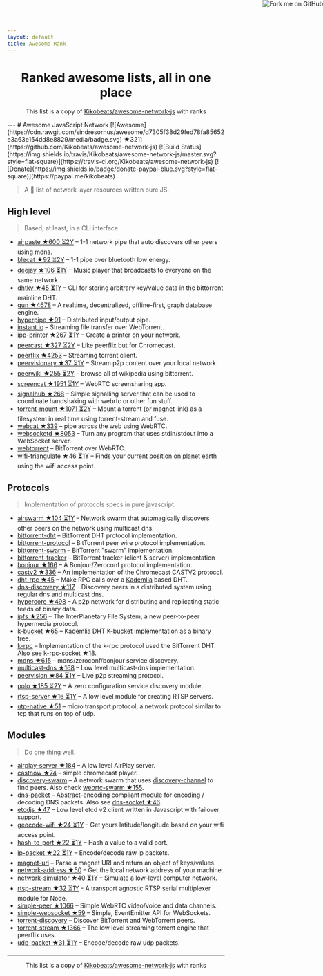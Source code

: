 ```yaml
---
layout: default
title: Awesome Rank
---
```


<a href="https://github.com/awesomerank/rank"><img style="position: absolute; top: 0; right: 0; border: 0;" src="https://camo.githubusercontent.com/a6677b08c955af8400f44c6298f40e7d19cc5b2d/68747470733a2f2f73332e616d617a6f6e6177732e636f6d2f6769746875622f726962626f6e732f666f726b6d655f72696768745f677261795f3664366436642e706e67" alt="Fork me on GitHub" data-canonical-src="https://s3.amazonaws.com/github/ribbons/forkme_right_gray_6d6d6d.png"></a>

<h1 align="center">
Ranked awesome lists, all in one place
</h1>
<p align="center">
	This list is a copy of <a href="https://github.com/Kikobeats/awesome-network-js">Kikobeats/awesome-network-js</a> with ranks
</p>
---
# Awesome JavaScript Network [![Awesome](https://cdn.rawgit.com/sindresorhus/awesome/d7305f38d29fed78fa85652e3a63e154dd8e8829/media/badge.svg) ★321](https://github.com/Kikobeats/awesome-network-js) [![Build Status](https://img.shields.io/travis/Kikobeats/awesome-network-js/master.svg?style=flat-square)](https://travis-ci.org/Kikobeats/awesome-network-js) [![Donate](https://img.shields.io/badge/donate-paypal-blue.svg?style=flat-square)](https://paypal.me/kikobeats)

> A 🎩 list of network layer resources written pure JS.

## High level

> Based, at least, in a CLI interface.

* [airpaste ★600 ⏳2Y](https://github.com/mafintosh/airpaste) – 1-1 network pipe that auto discovers other peers using mdns.
* [blecat ★92 ⏳2Y](https://github.com/mafintosh/blecat) – 1-1 pipe over bluetooth low energy.
* [deejay ★106 ⏳1Y](https://github.com/mafintosh/deejay) – Music player that broadcasts to everyone on the same network.
* [dhtkv ★45 ⏳1Y](https://github.com/maxogden/dhtkv) – CLI for storing arbitrary key/value data in the bittorrent mainline DHT.
* [gun ★4678](https://github.com/amark/gun) – A realtime, decentralized, offline-first, graph database engine.
* [hyperpipe ★91](https://github.com/mafintosh/hyperpipe) – Distributed input/output pipe.
* [instant.io](https://github.com/feross/instant.io) – Streaming file transfer over WebTorrent.
* [ipp-printer ★267 ⏳1Y](https://github.com/watson/ipp-printer) – Create a printer on your network.
* [peercast ★327 ⏳2Y](https://github.com/mafintosh/peercast) – Like peerflix but for Chromecast.
* [peerflix ★4253](https://github.com/mafintosh/peerflix) – Streaming torrent client.
* [peervisionary ★37 ⏳1Y](https://github.com/mafintosh/peervisionary) – Stream p2p content over your local network.
* [peerwiki ★255 ⏳2Y](https://github.com/mafintosh/peerwiki) – browse all of wikipedia using bittorrent.
* [screencat ★1951 ⏳1Y](https://github.com/maxogden/screencat) – WebRTC screensharing app.
* [signalhub ★268](https://github.com/mafintosh/signalhub) – Simple signalling server that can be used to coordinate handshaking with webrtc or other fun stuff.
* [torrent-mount ★1071 ⏳2Y](https://github.com/mafintosh/torrent-mount) – Mount a torrent (or magnet link) as a filesystem in real time using torrent-stream and fuse.
* [webcat ★339](https://github.com/mafintosh/webcat) – pipe across the web using WebRTC.
* [websocketd ★8053](https://github.com/joewalnes/websocketd) – Turn any program that uses stdin/stdout into a WebSocket server.
* [webtorrent](https://github.com/feross/webtorrent) – BitTorrent over WebRTC.
* [wifi-triangulate ★46 ⏳1Y](https://github.com/watson/wifi-triangulate) – Finds your current position on planet earth using the wifi access point.

## Protocols

> Implementation of protocols specs in pure javascript.

* [airswarm ★104 ⏳1Y](https://github.com/mafintosh/airswarm) – Network swarm that automagically discovers other peers on the network using multicast dns.
* [bittorrent-dht](https://github.com/feross/bittorrent-dht) – BitTorrent DHT protocol implementation.
* [bittorrent-protocol](https://github.com/feross/bittorrent-protocol) – BitTorrent peer wire protocol implementation.
* [bittorrent-swarm](https://github.com/feross/bittorrent-swarm) – BitTorrent "swarm" implementation.
* [bittorrent-tracker](https://github.com/feross/bittorrent-tracker) – BitTorrent tracker (client & server) implementation
* [bonjour ★166](https://github.com/watson/bonjour) – A Bonjour/Zeroconf protocol implementation.
* [castv2 ★336](https://github.com/thibauts/node-castv2) – An implementation of the Chromecast CASTV2 protocol.
* [dht-rpc ★45](https://github.com/mafintosh/dht-rpc) – Make RPC calls over a [Kademlia](https://pdos.csail.mit.edu/~petar/papers/maymounkov-kademlia-lncs.pdf) based DHT.
* [dns-discovery ★117](https://github.com/mafintosh/dns-discovery) – Discovery peers in a distributed system using regular dns and multicast dns.
* [hypercore ★498](https://github.com/mafintosh/hypercore) – A p2p network for distributing and replicating static feeds of binary data.
* [ipfs ★256](https://github.com/ipfs/js-ipfs-api) – The InterPlanetary File System, a new peer-to-peer hypermedia protocol.
* [k-bucket ★65](https://github.com/tristanls/k-bucket) – Kademlia DHT K-bucket implementation as a binary tree.
* [k-rpc](https://github.com/mafintosh/k-rpc) – Implementation of the k-rpc protocol used the BitTorrent DHT. Also see [k-rpc-socket ★18](https://github.com/mafintosh/k-rpc-socket).
* [mdns ★615](https://github.com/agnat/node_mdns) – mdns/zeroconf/bonjour service discovery.
* [multicast-dns ★168](https://github.com/mafintosh/multicast-dns) – Low level multicast-dns implementation.
* [peervision ★84 ⏳1Y](https://github.com/mafintosh/peervision) – Live p2p streaming protocol.
* [polo ★185 ⏳2Y](https://github.com/mafintosh/polo) – A zero configuration service discovery module.
* [rtsp-server ★16 ⏳1Y](https://github.com/watson/rtsp-server) – A low level module for creating RTSP servers.
* [utp-native ★51](https://github.com/mafintosh/utp-native) – micro transport protocol, a network protocol similar to tcp that runs on top of udp.

## Modules

> Do one thing well.

* [airplay-server ★184](https://github.com/watson/airplay-server) – A low level AirPlay server.
* [castnow ★74](https://github.com/xat/chromecast-player) – simple chromecast player.
* [discovery-swarm](https://github.com/mafintosh/discovery-swarm) – A network swarm that uses [discovery-channel](https://github.com/maxogden/discovery-channel) to find peers. Also check [webrtc-swarm ★155](https://github.com/mafintosh/webrtc-swarm).
* [dns-packet](https://github.com/mafintosh/dns-packet) – Abstract-encoding compliant module for encoding / decoding DNS packets. Also see [dns-socket ★46](https://github.com/mafintosh/dns-socket).
* [etcdjs ★47](https://github.com/mafintosh/etcdjs) – Low level etcd v2 client written in Javascript with failover support.
* [geocode-wifi ★24 ⏳1Y](https://github.com/watson/geocode-wifi) – Get yours latitude/longitude based on your wifi access point.
* [hash-to-port ★22 ⏳1Y](https://github.com/mafintosh/hash-to-port) – Hash a value to a valid port.
* [ip-packet ★22 ⏳1Y](https://github.com/mafintosh/ip-packet) – Encode/decode raw ip packets.
* [magnet-uri](https://github.com/feross/magnet-uri) – Parse a magnet URI and return an object of keys/values.
* [network-address ★50](https://github.com/mafintosh/network-address) – Get the local network address of your machine.
* [network-simulator ★40 ⏳1Y](https://github.com/substack/network-simulator) – Simulate a low-level computer network.
* [rtsp-stream ★32 ⏳1Y](https://github.com/watson/rtsp-stream) - A transport agnostic RTSP serial multiplexer module for Node.
* [simple-peer ★1066](https://github.com/feross/simple-peer) – Simple WebRTC video/voice and data channels.
* [simple-websocket ★59](https://github.com/feross/simple-websocket) – Simple, EventEmitter API for WebSockets.
* [torrent-discovery](https://github.com/feross/torrent-discovery) – Discover BitTorrent and WebTorrent peers.
* [torrent-stream ★1366](https://github.com/mafintosh/torrent-stream) – The low level streaming torrent engine that peerflix uses.
* [udp-packet ★31 ⏳1Y](https://github.com/substack/udp-packet) – Encode/decode raw udp packets.
---
<p align="center">
	This list is a copy of <a href="https://github.com/Kikobeats/awesome-network-js">Kikobeats/awesome-network-js</a> with ranks
</p>

<script>
  (function(i,s,o,g,r,a,m){i['GoogleAnalyticsObject']=r;i[r]=i[r]||function(){
  (i[r].q=i[r].q||[]).push(arguments)},i[r].l=1*new Date();a=s.createElement(o),
  m=s.getElementsByTagName(o)[0];a.async=1;a.src=g;m.parentNode.insertBefore(a,m)
  })(window,document,'script','https://www.google-analytics.com/analytics.js','ga');

  ga('create', 'UA-100705027-1', 'auto');
  ga('send', 'pageview');

</script>
